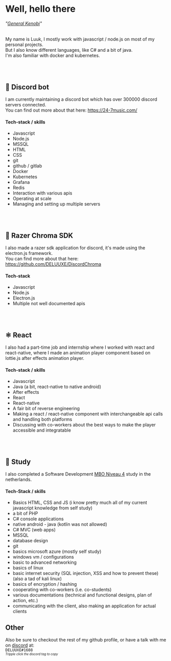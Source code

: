 # Well, hello there
###### "_[General Kenobi](https://www.youtube.com/watch?v=rEq1Z0bjdwc)_"

My name is Luuk, I mostly work with javascript / node.js on most of my personal projects.\
But I also know different languages, like C# and a bit of java.\
I'm also familiar with docker and kubernetes.

<br><br>
## 🤖 Discord bot
I am currently maintaining a discord bot which has over 300000 discord servers connected.\
You can find out more about that here: https://24-7music.com/

#### Tech-stack / skills
- Javascript
- Node.js
- MSSQL
- HTML
- CSS
- git
- github / gitlab
- Docker
- Kubernetes
- Grafana
- Redis
- Interaction with various apis
- Operating at scale
- Managing and setting up multiple servers

<br><br>
## 🚥 Razer Chroma SDK
I also made a razer sdk application for discord, it's made using the electron.js framework.\
You can find more about that here: https://github.com/DELUUXE/DiscordChroma

#### Tech-stack
- Javascript
- Node.js
- Electron.js
- Multiple not well documented apis

<br><br>
## ⚛️ React
I also had a part-time job and internship where I worked with react and react-native, where I made an animation player component based on lottie.js after effects animation player.

#### Tech-stack / skills
- Javascript
- Java (a bit, react-native to native android)
- After effects
- React
- React-native
- A fair bit of reverse engineering
- Making a react / react-native component with interchangeable api calls and handling both platforms
- Discussing with co-workers about the best ways to make the player accessible and integratable

<br><br>
## 🏫 Study
I also completed a Software Development [MBO Niveau 4](https://www.nuffic.nl/en/education-systems/netherlands/secondary-vocational-education#:~:text=level%204%20(middle-management%20training%2C%20middenkaderopleiding)%20lasts%203%20or%204%20years%20and%20leads%20to%20an%20mbo%20diploma%20at%20level%204.) study in the netherlands.

#### Tech-Stack / skills
- Basics HTML, CSS and JS (i know pretty much all of my current javascript knowledge from self study)
- a bit of PHP
- C# console applications
- native android - java (kotlin was not allowed)
- C# MVC (web apps)
- MSSQL
- database design
- git
- basics microsoft azure (mostly self study)
- windows vm / configurations
- basic to advanced networking
- basics of linux
- basic internet security (SQL injection, XSS and how to prevent these) (also a tad of kali linux)
- basics of encryption / hashing
- cooperating with co-workers (i.e. co-students)
- various documentations (technical and functional designs, plan of action, etc.)
- communicating with the client, also making an application for actual clients

## Other

Also be sure to checkout the rest of my github profile, or have a talk with me on [discord](https://discordapp.com/channels/@me) at:\
``DELUUXE#1608``
<br><sub><sup>_Tripple click the discord tag to copy_</sub></sup>
